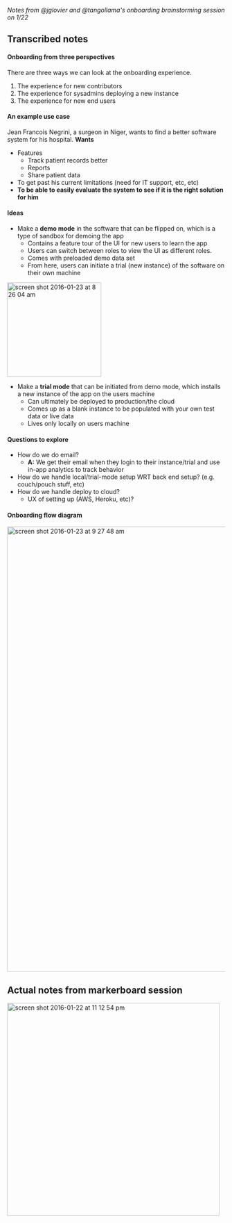 *Notes from @jglovier and @tangollama's onboarding brainstorming session on 1/22*

## Transcribed notes

#### Onboarding from three perspectives

There are three ways we can look at the onboarding experience.

1. The experience for new contributors
2. The experience for sysadmins deploying a new instance
3. The experience for new end users

#### An example use case

 Jean Francois Negrini, a surgeon in Niger, wants to find a better software system for his hospital.
**Wants**
- Features
  - Track patient records better
  - Reports
  - Share patient data
- To get past his current limitations (need for IT support, etc, etc)
- **To be able to easily evaluate the system to see if it is the right solution for him**

#### Ideas

- Make a **demo mode** in the software that can be flipped on, which is a type of sandbox for demoing the app
  - Contains a feature tour of the UI for new users to learn the app
  - Users can switch between roles to view the UI as different roles.
  - Comes with preloaded demo data set
  - From here, users can initiate a trial (new instance) of the software on their own machine
<img width="217" alt="screen shot 2016-01-23 at 8 26 04 am" src="https://cloud.githubusercontent.com/assets/1319791/12530361/079b0f22-c1ab-11e5-8bcd-1b77f8110ade.png">

- Make a **trial mode** that can be initiated from demo mode, which installs a new instance of the app on the users machine
  - Can ultimately be deployed to production/the cloud
  - Comes up as a blank instance to be populated with your own test data or live data
  - Lives only locally on users machine

#### Questions to explore

- How do we do email?
  - **A:** We get their email when they login to their instance/trial and use in-app analytics to track behavior
- How do we handle local/trial-mode setup WRT back end setup? (e.g. couch/pouch stuff, etc)
- How do we handle deploy to cloud?
  - UX of setting up (AWS, Heroku, etc)?

#### Onboarding flow diagram

<img width="1025" alt="screen shot 2016-01-23 at 9 27 48 am" src="https://cloud.githubusercontent.com/assets/1319791/12530658/9f60745c-c1b3-11e5-92a2-d1bdc1275d46.png">

## Actual notes from markerboard session

<img width="490" alt="screen shot 2016-01-22 at 11 12 54 pm" src="https://cloud.githubusercontent.com/assets/1319791/12528266/b8baf554-c15d-11e5-8866-2a1ca454258a.png">
